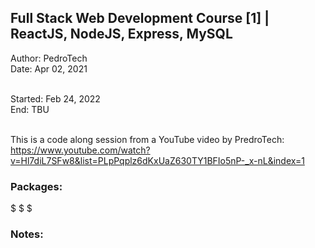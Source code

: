 ## Full Stack Web Development Course [1] | ReactJS, NodeJS, Express, MySQL

Author: PedroTech<br>
Date: Apr 02, 2021<br><br>

Started: Feb 24, 2022<br>
End: TBU<br><br>

This is a code along session from a YouTube video by PredroTech:
https://www.youtube.com/watch?v=Hl7diL7SFw8&list=PLpPqplz6dKxUaZ630TY1BFIo5nP-_x-nL&index=1


### Packages:
$
$
$

### Notes:

